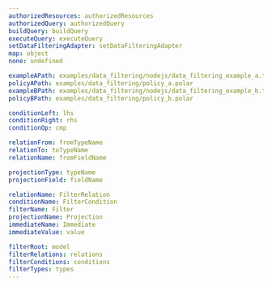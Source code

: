 ```yaml
---
authorizedResources: authorizedResources
authorizedQuery: authorizedQuery
buildQuery: buildQuery
executeQuery: executeQuery
setDataFilteringAdapter: setDataFilteringAdapter
map: object
none: undefined

exampleAPath: examples/data_filtering/nodejs/data_filtering_example_a.ts
policyAPath: examples/data_filtering/policy_a.polar
exampleBPath: examples/data_filtering/nodejs/data_filtering_example_b.ts
policyBPath: examples/data_filtering/policy_b.polar

conditionLeft: lhs
conditionRight: rhs
conditionOp: cmp

relationFrom: fromTypeName
relationTo: toTypeName
relationName: fromFieldName

projectionType: typeName
projectionField: fieldName

relationName: FilterRelation
conditionName: FilterCondition
filterName: Filter
projectionName: Projection
immediateName: Immediate
immediateValue: value

filterRoot: model
filterRelations: relations
filterConditions: conditions
filterTypes: types
---
```

